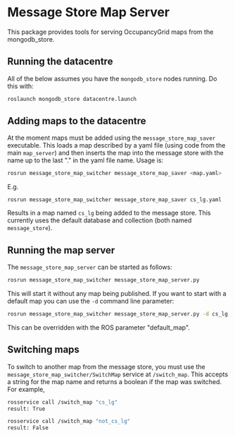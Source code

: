 # Message Store Map Server

This package provides tools for serving OccupancyGrid maps from the mongodb_store. 

## Running the datacentre

All of the below assumes you have the `mongodb_store` nodes running. Do this with:

```bash
roslaunch mongodb_store datacentre.launch 
```

## Adding maps to the datacentre

At the moment maps must be added using the `message_store_map_saver` executable. This loads a map described by a yaml file (using code from the main `map_server`) and then inserts the map into the message store with the name up to the last "." in the yaml file name. Usage is:

```bash
rosrun message_store_map_switcher message_store_map_saver <map.yaml>
```

E.g. 
```
rosrun message_store_map_switcher message_store_map_saver cs_lg.yaml
```

Results in a map named `cs_lg` being added to the message store. This currently uses the default database and collection (both named `message_store`).

## Running the map server

The `message_store_map_server` can be started as follows:

```bash
rosrun message_store_map_switcher message_store_map_server.py
```

This will start it without any map being published. If you want to start with a default map you can use the `-d` command line parameter:

```bash
rosrun message_store_map_switcher message_store_map_server.py -d cs_lg
```

This can be overridden with the ROS parameter "default_map". 

## Switching maps

To switch to another map from the message store, you must use the `message_store_map_switcher/SwitchMap` service at `/switch_map`. This accepts a string for the map name and returns a boolean if the map was switched. For example,

```bash
rosservice call /switch_map "cs_lg"
result: True
```

```bash
rosservice call /switch_map "not_cs_lg"
result: False
```






